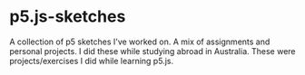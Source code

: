 # p5.js-sketches
A collection of p5 sketches I've worked on. A mix of assignments and personal projects. I did these while studying abroad in Australia.
These were projects/exercises I did while learning p5.js.
